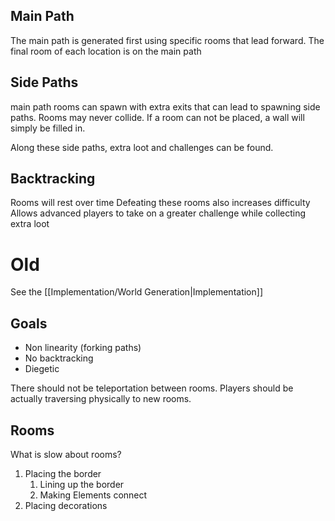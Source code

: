 ## Main Path
The main path is generated first using specific rooms that lead forward.
The final room of each location is on the main path
## Side Paths
main path rooms can spawn with extra exits that can lead to spawning side paths.
Rooms may never collide. If a room can not be placed, a wall will simply be filled in.

Along these side paths, extra loot and challenges can be found.
## Backtracking
Rooms will rest over time
Defeating these rooms also increases difficulty
Allows advanced players to take on a greater challenge while collecting extra loot
























# Old

See the [[Implementation/World Generation|Implementation]]
## Goals
- Non linearity (forking paths)
- No backtracking
- Diegetic

There should not be teleportation between rooms. Players should be actually traversing physically to new rooms.


## Rooms
What is slow about rooms?
1. Placing the border
	1. Lining up the border
	2. Making Elements connect
2. Placing decorations